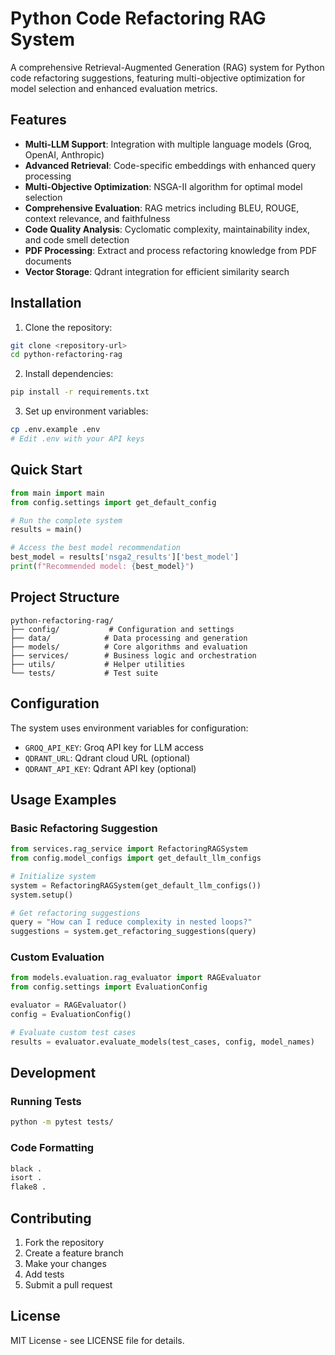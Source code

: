 # Python Code Refactoring RAG System

A comprehensive Retrieval-Augmented Generation (RAG) system for Python code refactoring suggestions, featuring multi-objective optimization for model selection and enhanced evaluation metrics.

## Features

- **Multi-LLM Support**: Integration with multiple language models (Groq, OpenAI, Anthropic)
- **Advanced Retrieval**: Code-specific embeddings with enhanced query processing
- **Multi-Objective Optimization**: NSGA-II algorithm for optimal model selection
- **Comprehensive Evaluation**: RAG metrics including BLEU, ROUGE, context relevance, and faithfulness
- **Code Quality Analysis**: Cyclomatic complexity, maintainability index, and code smell detection
- **PDF Processing**: Extract and process refactoring knowledge from PDF documents
- **Vector Storage**: Qdrant integration for efficient similarity search

## Installation

1. Clone the repository:
```bash
git clone <repository-url>
cd python-refactoring-rag
```

2. Install dependencies:
```bash
pip install -r requirements.txt
```

3. Set up environment variables:
```bash
cp .env.example .env
# Edit .env with your API keys
```

## Quick Start

```python
from main import main
from config.settings import get_default_config

# Run the complete system
results = main()

# Access the best model recommendation
best_model = results['nsga2_results']['best_model']
print(f"Recommended model: {best_model}")
```

## Project Structure

```
python-refactoring-rag/
├── config/           # Configuration and settings
├── data/            # Data processing and generation
├── models/          # Core algorithms and evaluation
├── services/        # Business logic and orchestration
├── utils/           # Helper utilities
└── tests/           # Test suite
```

## Configuration

The system uses environment variables for configuration:

- `GROQ_API_KEY`: Groq API key for LLM access
- `QDRANT_URL`: Qdrant cloud URL (optional)
- `QDRANT_API_KEY`: Qdrant API key (optional)

## Usage Examples

### Basic Refactoring Suggestion

```python
from services.rag_service import RefactoringRAGSystem
from config.model_configs import get_default_llm_configs

# Initialize system
system = RefactoringRAGSystem(get_default_llm_configs())
system.setup()

# Get refactoring suggestions
query = "How can I reduce complexity in nested loops?"
suggestions = system.get_refactoring_suggestions(query)
```

### Custom Evaluation

```python
from models.evaluation.rag_evaluator import RAGEvaluator
from config.settings import EvaluationConfig

evaluator = RAGEvaluator()
config = EvaluationConfig()

# Evaluate custom test cases
results = evaluator.evaluate_models(test_cases, config, model_names)
```

## Development

### Running Tests

```bash
python -m pytest tests/
```

### Code Formatting

```bash
black .
isort .
flake8 .
```

## Contributing

1. Fork the repository
2. Create a feature branch
3. Make your changes
4. Add tests
5. Submit a pull request

## License

MIT License - see LICENSE file for details.